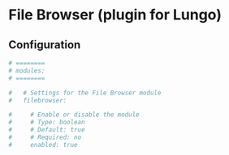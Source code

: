 # File Browser (plugin for Lungo)

## Configuration

```yaml
# ========
# modules:
# ========

#   # Settings for the File Browser module
#   filebrowser:

#     # Enable or disable the module
#     # Type: boolean
#     # Default: true
#     # Required: no
#     enabled: true
```
